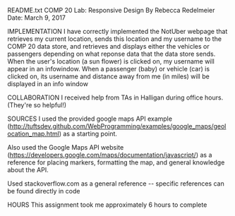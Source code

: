 README.txt
COMP 20 Lab: Responsive Design
By Rebecca Redelmeier
Date: March 9, 2017

IMPLEMENTATION
I have correctly implemented the NotUber webpage that retrieves my current location, sends this location and my username to the COMP 20 data store, and
retrieves and displays either the vehicles or passengers depending on what
reponse data that the data store sends. When the user's location (a sun flower)
is clicked on, my username will appear in an infowindow. When a passenger (baby) or
vehicle (car) is clicked on, its username and distance away from me (in miles) 
will be displayed in an info window

COLLABORATION
I received help from TAs in Halligan during office hours. (They're so helpful!)

SOURCES
I used the provided google maps API example (http://tuftsdev.github.com/WebProgramming/examples/google_maps/geolocation_map.html)
as a starting point. 

Also used the Google Maps API website (https://developers.google.com/maps/documentation/javascript/) 
as a reference for placing markers, 
formatting the map, and general knowledge about the API.

Used stackoverflow.com as a general reference -- specific references can be found
directly in code 

HOURS
This assignment took me approximately 6 hours to complete